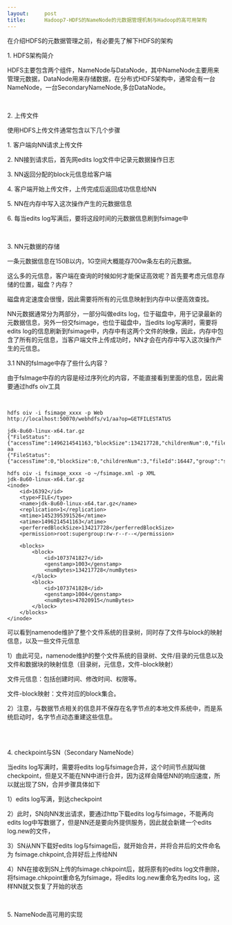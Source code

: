 ```yaml
---
layout:     post
title:      Hadoop7-HDFS的NameNode的元数据管理机制与Hadoop的高可用架构
---
```

<div id="article_content" class="article_content clearfix csdn-tracking-statistics" data-pid="blog" data-mod="popu_307" data-dsm="post">
								            <link rel="stylesheet" href="https://csdnimg.cn/release/phoenix/template/css/ck_htmledit_views-f76675cdea.css">
						<div class="htmledit_views" id="content_views">
                <p>在介绍HDFS的元数据管理之前，有必要先了解下HDFS的架构</p>

<p>1. HDFS架构简介</p>

<p>HDFS主要包含两个组件，NameNode与DataNode，其中NameNode主要用来管理元数据，DataNode用来存储数据，在分布式HDFS架构中，通常会有一台NameNode，一台SecondaryNameNode,多台DataNode。</p>

<p> </p>

<p>2. 上传文件</p>

<p>使用HDFS上传文件通常包含以下几个步骤</p>

<p>1. 客户端向NN请求上传文件</p>

<p>2. NN接到请求后，首先网edits log文件中记录元数据操作日志</p>

<p>3. NN返回分配的block元信息给客户端</p>

<p>4. 客户端开始上传文件，上传完成后返回成功信息给NN</p>

<p>5. NN在内存中写入这次操作产生的元数据信息</p>

<p>6. 每当edits log写满后，要将这段时间的元数据信息刷到fsimage中</p>

<p> </p>

<p>3. NN元数据的存储</p>

<p>一条元数据信息在150B以内，1G空间大概能存700w条左右的元数据。</p>

<p>这么多的元信息，客户端在查询的时候如何才能保证高效呢？首先要考虑元信息存储的位置，磁盘？内存？</p>

<p>磁盘肯定速度会很慢，因此需要将所有的元信息映射到内存中以便高效查找。</p>

<p>NN元数据通常分为两部分，一部分叫做edits log，位于磁盘中，用于记录最新的元数据信息，另外一份交fsimage，也位于磁盘中，当edits log写满时，需要将edits log的信息刷新到fsimage中，内存中有这两个文件的映像，因此，内存中包含了所有的元信息，当客户端文件上传成功时，NN才会在内存中写入这次操作产生的元信息。</p>

<p>3.1 NN的fsImage中存了些什么内容？</p>

<p>由于fsImage中存的内容是经过序列化的内容，不能直接看到里面的信息，因此需要通过hdfs oiv工具</p>

<p> </p>

<pre class="has">
<code class="language-html">hdfs oiv -i fsimage_xxxx -p Web
http://localhost:50070/webhdfs/v1/aa?op=GETFILESTATUS

jdk-8u60-linux-x64.tar.gz
{"FileStatus":{"accessTime":1496214541163,"blockSize":134217728,"childrenNum":0,"fileId":16392,"group":"supergroup","length":181238643,"modificationTime":1452395391526,"owner":"root","pathSuffix":"","permission":"644","replication":1,"storagePolicy":0,"type":"FILE"}}
aa
{"FileStatus":{"accessTime":0,"blockSize":0,"childrenNum":3,"fileId":16447,"group":"supergroup","length":0,"modificationTime":1503929690683,"owner":"sheldonwong","pathSuffix":"","permission":"755","replication":0,"storagePolicy":0,"type":"DIRECTORY"}}

hdfs oiv -i fsimage_xxxx -o ~/fsimage.xml -p XML
jdk-8u60-linux-x64.tar.gz
&lt;inode&gt;
    &lt;id&gt;16392&lt;/id&gt;
    &lt;type&gt;FILE&lt;/type&gt;
    &lt;name&gt;jdk-8u60-linux-x64.tar.gz&lt;/name&gt;
    &lt;replication&gt;1&lt;/replication&gt;
    &lt;mtime&gt;1452395391526&lt;/mtime&gt;
    &lt;atime&gt;1496214541163&lt;/atime&gt;
    &lt;perferredBlockSize&gt;134217728&lt;/perferredBlockSize&gt;
    &lt;permission&gt;root:supergroup:rw-r--r--&lt;/permission&gt;
    
    &lt;blocks&gt;
        &lt;block&gt;
            &lt;id&gt;1073741827&lt;/id&gt;
            &lt;genstamp&gt;1003&lt;/genstamp&gt;
            &lt;numBytes&gt;134217728&lt;/numBytes&gt;
        &lt;/block&gt;
        &lt;block&gt;
            &lt;id&gt;1073741828&lt;/id&gt;
            &lt;genstamp&gt;1004&lt;/genstamp&gt;
            &lt;numBytes&gt;47020915&lt;/numBytes&gt;
        &lt;/block&gt;
    &lt;/blocks&gt;
&lt;/inode&gt;</code></pre>

<p>可以看到namenode维护了整个文件系统的目录树，同时存了文件与block的映射信息，以及一些文件元信息</p>

<p>1）由此可见，namenode维护的整个文件系统的目录树、文件/目录的元信息以及文件和数据块的映射信息（目录树，元信息，文件-block映射）</p>

<p>文件元信息：包括创建时间、修改时间、权限等。</p>

<p>文件-block映射：文件对应的block集合。</p>

<p>2）注意，与数据节点相关的信息并不保存在名字节点的本地文件系统中，而是系统启动时，名字节点动态重建这些信息。<br>
 </p>

<p> </p>

<p>4. checkpoint与SN（Secondary NameNode）</p>

<p>当edits log写满时，需要将edits log与fsimage合并，这个时间节点就叫做checkpoint，但是又不能在NN中进行合并，因为这样会降低NN的响应速度，所以就出现了SN，合并步骤具体如下</p>

<p>1）edits log写满，到达checkpoint</p>

<p>2）此时，SN向NN发出请求，要通过http下载edits log与fsimage，不能再向edits log中写数据了，但是NN还是要向外提供服务，因此就会新建一个edits log.new的文件，</p>

<p>3）SN从NN下载好edits log与fsimage后，就开始合并，并将合并后的文件命名为 fsimage.chkpoint,合并好后上传给NN</p>

<p>4）NN在接收到SN上传的fsimage.chkpoint后，就将原有的edits log文件删除，将fsimage.chkpoint重命名为fsimage，将edits log.new重命名为edits log，这样NN就又恢复了开始的状态</p>

<p> </p>

<p>5. NameNode高可用的实现</p>

<p> </p>            </div>
                </div>